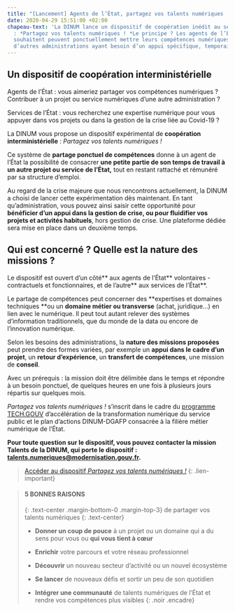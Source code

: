 ```yaml
---
title: "[Lancement] Agents de l’État, partagez vos talents numériques !"
date: 2020-04-29 15:51:00 +02:00
chapeau-text: 'La DINUM lance un dispositif de coopération inédit au sein de l’État
  : *Partagez vos talents numériques ! *Le principe ? Les agents de l’État qui le
  souhaitent peuvent ponctuellement mettre leurs compétences numériques au service
  d’autres administrations ayant besoin d’un appui spécifique, temporaire.'
---
```


## **Un dispositif de coopération interministérielle**

Agents de l’État : vous aimeriez partager vos compétences numériques ? Contribuer à un projet ou service numériques d’une autre administration ?

Services de l’État : vous recherchez une expertise numérique pour vous appuyer dans vos projets ou dans la gestion de la crise liée au Covid-19 ?

La DINUM vous propose un dispositif expérimental de **coopération interministérielle** : *Partagez vos talents numériques !*

Ce système de **partage ponctuel de compétences** donne à un agent de l’État la possibilité de consacrer **une petite partie de son temps de travail à un autre projet ou service** **de l’État,** tout en restant rattaché et rémunéré par sa structure d’emploi.

Au regard de la crise majeure que nous rencontrons actuellement, la DINUM a choisi de lancer cette expérimentation dès maintenant. En tant qu’administration, vous pouvez ainsi saisir cette opportunité pour **bénéficier d’un appui dans la gestion de crise, **ou** pour fluidifier vos projets et activités habituels**, hors gestion de crise. Une plateforme dédiée sera mise en place dans un deuxième temps.

## **Qui est concerné ? Quelle est la nature des missions ?**

Le dispositif est ouvert d’un côté** aux agents de l’État** volontaires - contractuels et fonctionnaires, et de l’autre** aux services de l’État**.

Le partage de compétences peut concerner des **expertises et domaines techniques **ou un **domaine métier ou transverse** (achat, juridique…) en lien avec le numérique. Il peut tout autant relever des systèmes d’information traditionnels, que du monde de la data ou encore de l’innovation numérique.

Selon les besoins des administrations, la **nature des missions proposées** peut prendre des formes variées, par exemple un **appui dans le cadre d’un projet**, un **retour d’expérience**, un **transfert de compétences**, une mission de **conseil**.

Avec un prérequis : la mission doit être délimitée dans le temps et répondre à un besoin ponctuel, de quelques heures en une fois à plusieurs jours répartis sur quelques mois.

*Partagez vos talents numériques !* s’inscrit dans le cadre du [programme TECH.GOUV](https://numerique.gouv.fr/publications/tech-gouv-strategie-et-feuille-de-route-2019-2021/) d’accélération de la transformation numérique du service public et le plan d’actions DINUM-DGAFP consacrée à la filière métier numérique de l’État.

**Pour toute question sur le dispositif, vous pouvez contacter la mission Talents de la DINUM, qui porte le dispositif : [talents.numeriques@modernisation.gouv.fr](mailto:talents.numeriques@modernisation.gouv.fr).**

> [Accéder au dispositif ](/produits-services/partagez-vos-talents-numeriques/)[*Partagez vos talents numériques !*](/produits-services/partagez-vos-talents-numeriques/)
{: .lien-important}

> #### 5 BONNES RAISONS
>
> {: .text-center .margin-bottom-0 .margin-top-3}
> de partager vos talents numériques
> {: .text-center}
> <br>
>
> * **Donner un coup de pouce** à un projet ou un domaine qui a du sens pour vous ou **qui vous tient à cœur**
>
> * **Enrichir** votre parcours et votre réseau professionnel
>
> * **Découvrir** un nouveau secteur d’activité ou un nouvel écosystème
>
> * **Se lancer** de nouveaux défis et sortir un peu de son quotidien
>
> * **Intégrer une communauté** de talents numériques de l’État et rendre vos compétences plus visibles
{: .noir .encadre}